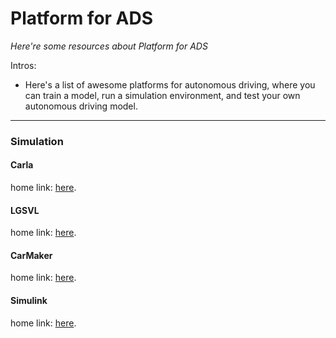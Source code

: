 # Platform for ADS
*Here're some resources about Platform for ADS*

Intros:

* Here's a list of awesome platforms for autonomous driving, where you can train a model, run a simulation environment, and test your own autonomous driving model.

---

### Simulation

#### Carla
home link: [here](https://carla.org/).

#### LGSVL
home link: [here](https://www.svlsimulator.com/).

#### CarMaker
home link: [here](https://ipg-automotive.com/en/products-solutions/software/carmaker/).

#### Simulink
home link: [here](https://jp.mathworks.com/products/simulink.html).